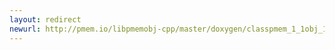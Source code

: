 ```yaml
---
layout: redirect
newurl: http://pmem.io/libpmemobj-cpp/master/doxygen/classpmem_1_1obj_1_1object__traits-members.html
---
```

